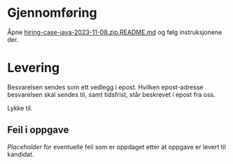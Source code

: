 # Gjennomføring

Åpne [hiring-case-java-2023-11-08.zip.README.md](./hiring-case-java-2023-11-09.zip.README.md) og følg instruksjonene der.

# Levering

Besvarelsen sendes som ett vedlegg i epost. Hvilken epost-adresse besvarelsen skal sendes til, samt tidsfrist, står beskrevet i epost fra oss.

Lykke til.

## Feil i oppgave

*Placeholder* for eventuelle feil som er oppdaget etter at oppgave er levert til kandidat.
